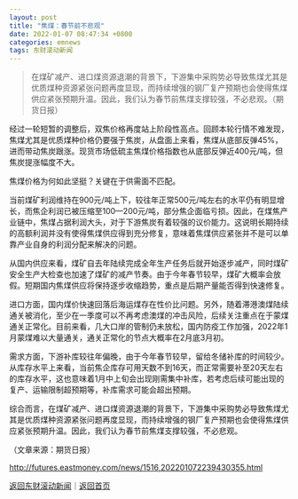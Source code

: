 ```yaml
---
layout: post
title: "焦煤：春节前不悲观"
date: 2022-01-07 08:47:34 +0800
categories: emnews
tags: 东财滚动新闻
---
```

> 在煤矿减产、进口煤资源退潮的背景下，下游集中采购势必导致焦煤尤其是优质煤种资源紧张问题再度显现，而持续增强的钢厂复产预期也会使得焦煤供应紧张预期升温。因此，我们认为春节前焦煤支撑较强，不必悲观。（期货日报）

<p>经过一轮短暂的调整后，双焦价格再度站上阶段性高点。回顾本轮行情不难发现，焦煤尤其是优质煤种价格仍要强于焦炭，从盘面上来看，焦煤从底部反弹45%，进而带动焦炭跟涨。现货市场低硫主焦煤价格指数也从底部反弹近400元/吨，但焦炭提涨幅度不大。</p>
 <p>焦煤价格为何如此坚挺？关键在于供需面不匹配。</p>
 <p>当前煤矿利润维持在900元/吨上下，较往年正常500元/吨左右的水平仍有明显增长，而焦企利润已被压缩至100—200元/吨，部分焦企面临亏损。因此，在煤焦产业链中，焦煤占据利润大头，对于下游焦炭有着较强的议价能力。这说明长期持续的高额利润并没有使得焦煤供应得到充分修复，意味着焦煤供应紧张并不是可以单靠产业自身的利润分配来解决的问题。</p>
 <p>从国内供应来看，煤矿自去年陆续完成全年生产任务后就开始逐步减产，同时煤矿安全生产大检查也加速了煤矿的减产节奏。由于今年春节较早，煤矿大概率会放假。短期国内焦煤供应将保持逐步收缩趋势，重点是后期产量能否得到快速修复。</p>
 <p>进口方面，国内煤价快速回落后海运煤存在性价比问题。另外，随着滞港澳煤陆续通关被消化，至少在一季度可以不再考虑澳煤的冲击风险，后续关注重点在于蒙煤通关正常化。目前来看，几大口岸的管制仍未放松，国内防疫工作加强，2022年1月蒙煤难以大量通关，通关正常化的节点大概率在2月底3月初。</p>
 <p>需求方面，下游补库较往年偏晚，由于今年春节较早，留给冬储补库的时间较少。从库存水平上来看，当前焦企库存可用天数不到16天，而正常需要补至20天左右的库存水平，这也意味着1月中上旬会出现刚需集中补库，若考虑后续可能出现的复产、运输限制超预期等，补库需求可能会超出预期。</p>
 <p>综合而言，在煤矿减产、进口煤资源退潮的背景下，下游集中采购势必导致焦煤尤其是优质煤种资源紧张问题再度显现，而持续增强的钢厂复产预期也会使得焦煤供应紧张预期升温。因此，我们认为春节前焦煤支撑较强，不必悲观。</p><p class="em_media">（文章来源：期货日报）</p>

<http://futures.eastmoney.com/news/1516,202201072239430355.html>

[返回东财滚动新闻](//finews.withounder.com/emnews/)｜[返回首页](//finews.withounder.com/)
